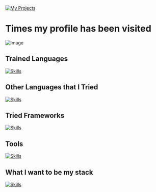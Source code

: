   
<a href="https://github.com/anuraghazra/github-readme-stats">
<img align="top" alt="My Projects" src="https://github-readme-stats.vercel.app/api/top-langs/?username=MiauDona&layout=pie&hide_border=true&langs_count=10&size_weight=0.5&count_weight=0.5&theme=midnight-purple">
<!--<img align="center" alt="Stats" src="https://github-readme-stats.vercel.app/api?username=MiauDona&show_icons=true&include_all_commits=true&hide_border=true&number_format=long&show=reviews&theme=midnight-purple"> -->
</a>

# Times my profile has been visited

 ![Image](https://count.getloli.com/@MiauDona?name=MiauDona&theme=booru-lewd&padding=7&offset=0&align=top&scale=1.6&pixelated=1&darkmode=auto&prefix=0) 
 <a href="https://github.com/anuraghazra/github-readme-stats"></a> 

## Trained Languages
 [![Skills](https://skillicons.dev/icons?i=html,css,java,mysql)](https://skillicons.dev)

## Other Languages that I Tried
  [![Skills](https://skillicons.dev/icons?i=rust,js,ts,php,powershell,bash)](https://skillicons.dev)

## Tried Frameworks
 [![Skills](https://skillicons.dev/icons?i=astro,tauri,tailwind)](https://skillicons.dev)

## Tools
 [![Skills](https://skillicons.dev/icons?i=git,docker,ubuntu,figma,vscode,windows)](https://skillicons.dev)

 ## What I want to be my stack
 [![Skills](https://skillicons.dev/icons?i=rust,ts,tauri,figma,vscode,mysql,git)](https://skillicons.dev)

